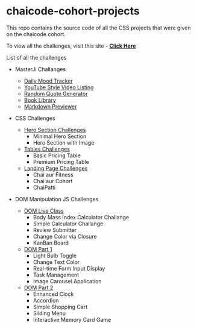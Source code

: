 # chaicode-cohort-projects

This repo contains the source code of all the CSS projects that were given on the chaicode cohort.

To view all the challenges, visit this site - [**Click Here**](https://manjeetsingh-02.github.io/chaicode-cohort-projects/)

List of all the challenges

- MasterJi Challanges

  - [Daily Mood Tracker](https://github.com/ManjeetSingh-02/masterji-daily-mood-tracker)
  - [YouTube Style Video Listing](https://github.com/ManjeetSingh-02/masterji-youtube-style-video-listing)
  - [Random Quote Generator](https://github.com/ManjeetSingh-02/masterji-random-quote-generator)
  - [Book Library](https://github.com/ManjeetSingh-02/masterji-book-library)
  - [Markdown Previewer](https://github.com/ManjeetSingh-02/masterji-markdown-previewer)

- CSS Challenges

  - [Hero Section Challenges](./CSS/Hero/)
    - Minimal Hero Section
    - Hero Section with Image
  - [Tables Challenges](./CSS/Tables/)
    - Basic Pricing Table
    - Premium Pricing Table
  - [Landing Page Challenges](./CSS/Landing-Page/)
    - Chai aur Fitness
    - Chai aur Cohort
    - ChaiPatti

- DOM Manipulation JS Challenges

  - [DOM Live Class](./JS/)
    - Body Mass Index Calculator Challange
    - Simple Calculator Challange
    - Review Submitter
    - Change Color via Closure
    - KanBan Board
  - [DOM Part 1](./JS/)
    - Light Bulb Toggle
    - Change Text Color
    - Real-time Form Input Display
    - Task Management
    - Image Carousel Application
  - [DOM Part 2](./JS/)
    - Enhanced Clock
    - Accordion
    - Simple Shopping Cart
    - Sliding Menu
    - Interactive Memory Card Game
